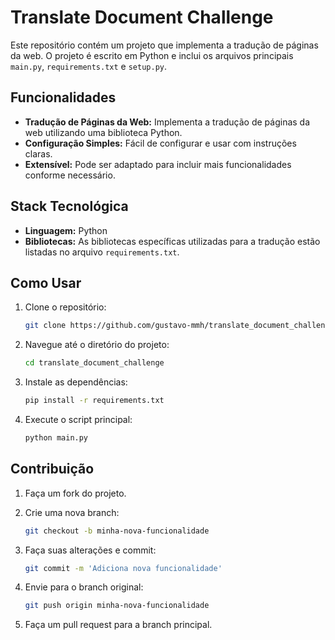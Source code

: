 # Translate Document Challenge

Este repositório contém um projeto que implementa a tradução de páginas da web. O projeto é escrito em Python e inclui os arquivos principais `main.py`, `requirements.txt` e `setup.py`.

## Funcionalidades

- **Tradução de Páginas da Web:** Implementa a tradução de páginas da web utilizando uma biblioteca Python. 
- **Configuração Simples:** Fácil de configurar e usar com instruções claras. 
- **Extensível:** Pode ser adaptado para incluir mais funcionalidades conforme necessário.

## Stack Tecnológica 

- **Linguagem:** 
Python 
- **Bibliotecas:** As bibliotecas específicas utilizadas para a tradução estão listadas no arquivo `requirements.txt`.

## Como Usar

1. Clone o repositório:
   ```bash
   git clone https://github.com/gustavo-mmh/translate_document_challenge.git

2. Navegue até o diretório do projeto:
    ```bash
    cd translate_document_challenge

3. Instale as dependências:
    ```bash
    pip install -r requirements.txt

4. Execute o script principal:
    ```bash
    python main.py

## Contribuição
1. Faça um fork do projeto.

2. Crie uma nova branch:
    ```bash
    git checkout -b minha-nova-funcionalidade

3. Faça suas alterações e commit:
    ```bash
    git commit -m 'Adiciona nova funcionalidade'

4. Envie para o branch original:
    ```bash
    git push origin minha-nova-funcionalidade

5. Faça um pull request para a branch principal.